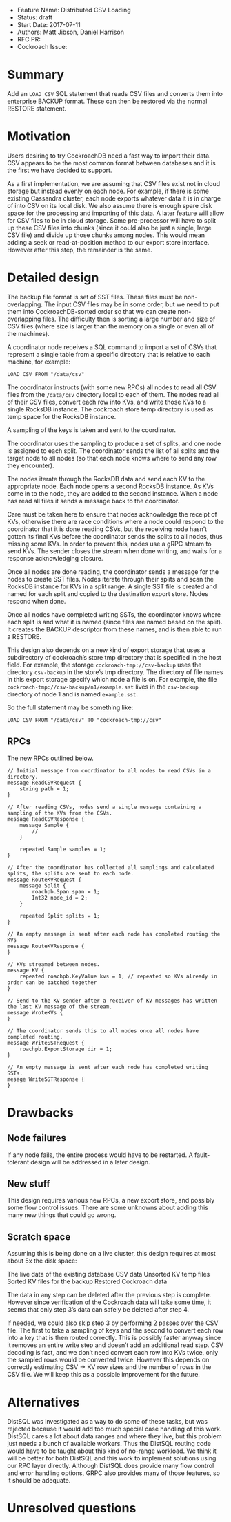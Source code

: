 - Feature Name: Distributed CSV Loading
- Status: draft
- Start Date: 2017-07-11
- Authors: Matt Jibson, Daniel Harrison
- RFC PR:
- Cockroach Issue:

# Summary

Add an `LOAD CSV` SQL statement that reads CSV files and converts them into enterprise BACKUP format. These can then be restored via the normal RESTORE statement.

# Motivation

Users desiring to try CockroachDB need a fast way to import their data. CSV appears to be the most common format between databases and it is the first we have decided to support.

As a first implementation, we are assuming that CSV files exist not in cloud storage but instead evenly on each node. For example, if there is some existing Cassandra cluster, each node exports whatever data it is in charge of into CSV on its local disk. We also assume there is enough spare disk space for the processing and importing of this data. A later feature will allow for CSV files to be in cloud storage. Some pre-processor will have to split up these CSV files into chunks (since it could also be just a single, large CSV file) and divide up those chunks among nodes. This would mean adding a seek or read-at-position method to our export store interface. However after this step, the remainder is the same.

# Detailed design

The backup file format is set of SST files. These files must be non-overlapping. The input CSV files may be in some order, but we need to put them into CockroachDB-sorted order so that we can create non-overlapping files. The difficulty then is sorting a large number and size of CSV files (where size is larger than the memory on a single or even all of the machines).

A coordinator node receives a SQL command to import a set of CSVs that represent a single table from a specific directory that is relative to each machine, for example:

`LOAD CSV FROM "/data/csv"`

The coordinator instructs (with some new RPCs) all nodes to read all CSV files from the `/data/csv` directory local to each of them. The nodes read all of their CSV files, convert each row into KVs, and write those KVs to a single RocksDB instance. The cockroach store temp directory is used as temp space for the RocksDB instance.

A sampling of the keys is taken and sent to the coordinator.

The coordinator uses the sampling to produce a set of splits, and one node is assigned to each split. The coordinator sends the list of all splits and the target node to all nodes (so that each node knows where to send any row they encounter).

The nodes iterate through the RocksDB data and send each KV to the appropriate node. Each node opens a second RocksDB instance. As KVs come in to the node, they are added to the second instance. When a node has read all files it sends a message back to the coordinator.

Care must be taken here to ensure that nodes acknowledge the receipt of KVs, otherwise there are race conditions where a node could respond to the coordinator that it is done reading CSVs, but the receiving node hasn’t gotten its final KVs before the coordinator sends the splits to all nodes, thus missing some KVs. In order to prevent this, nodes use a gRPC stream to send KVs. The sender closes the stream when done writing, and waits for a response acknowledging closure.

Once all nodes are done reading, the coordinator sends a message for the nodes to create SST files. Nodes iterate through their splits and scan the RocksDB instance for KVs in a split range. A single SST file is created and named for each split and copied to the destination export store. Nodes respond when done.

Once all nodes have completed writing SSTs, the coordinator knows where each split is and what it is named (since files are named based on the split). It creates the BACKUP descriptor from these names, and is then able to run a RESTORE.

This design also depends on a new kind of export storage that uses a subdirectory of cockroach’s store tmp directory that is specified in the host field. For example, the storage `cockroach-tmp://csv-backup` uses the directory `csv-backup` in the store’s tmp directory. The directory of file names in this export storage specify which node a file is on. For example, the file `cockroach-tmp://csv-backup/n1/example.sst` lives in the `csv-backup` directory of node 1 and is named `example.sst`.

So the full statement may be something like:

`LOAD CSV FROM "/data/csv" TO "cockroach-tmp://csv"`

## RPCs

The new RPCs outlined below.

```
// Initial message from coordinator to all nodes to read CSVs in a directory.
message ReadCSVRequest {
	string path = 1;
}

// After reading CSVs, nodes send a single message containing a sampling of the KVs from the CSVs.
message ReadCSVResponse {
	message Sample {
		//
	}

	repeated Sample samples = 1;
}

// After the coordinator has collected all samplings and calculated splits, the splits are sent to each node.
message RouteKVRequest {
	message Split {
		roachpb.Span span = 1;
		Int32 node_id = 2;
	}

	repeated Split splits = 1;
}

// An empty message is sent after each node has completed routing the KVs
message RouteKVResponse {
}

// KVs streamed between nodes.
message KV {
	repeated roachpb.KeyValue kvs = 1; // repeated so KVs already in order can be batched together
}

// Send to the KV sender after a receiver of KV messages has written the last KV message of the stream.
message WroteKVs {
}

// The coordinator sends this to all nodes once all nodes have completed routing.
message WriteSSTRequest {
	roachpb.ExportStorage dir = 1;
}

// An empty message is sent after each node has completed writing SSTs.
mesage WriteSSTResponse {
}
```

# Drawbacks

## Node failures

If any node fails, the entire process would have to be restarted. A fault-tolerant design will be addressed in a later design.

## New stuff

This design requires various new RPCs, a new export store, and possibly some flow control issues. There are some unknowns about adding this many new things that could go wrong.

## Scratch space

Assuming this is being done on a live cluster, this design requires at most about 5x the disk space:

The live data of the existing database
CSV data
Unsorted KV temp files
Sorted KV files for the backup
Restored Cockroach data

The data in any step can be deleted after the previous step is complete. However since verification of the Cockroach data will take some time, it seems that only step 3’s data can safely be deleted after step 4.

If needed, we could also skip step 3 by performing 2 passes over the CSV file. The first to take a sampling of keys and the second to convert each row into a key that is then routed correctly. This is possibly faster anyway since it removes an entire write step and doesn’t add an additional read step. CSV decoding is fast, and we don’t need convert each row into KVs twice, only the sampled rows would be converted twice. However this depends on correctly estimating CSV -> KV row sizes and the number of rows in the CSV file. We will keep this as a possible improvement for the future.

# Alternatives

DistSQL was investigated as a way to do some of these tasks, but was rejected because it would add too much special case handling of this work. DistSQL cares a lot about data ranges and where they live, but this problem just needs a bunch of available workers. Thus the DistSQL routing code would have to be taught about this kind of no-range workload. We think it will be better for both DistSQL and this work to implement solutions using our RPC layer directly. Although DistSQL does provide many flow control and error handling options, GRPC also provides many of those features, so it should be adequate.

# Unresolved questions
